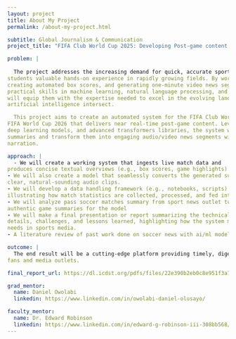 ```yaml
---
layout: project
title: About My Project
permalink: /about-my-project.html

subtitle: Global Journalism & Communication
project_title: "FIFA Club World Cup 2025: Developing Post-game content using AI for automated soccer box scores and video news reports"

problem: |
  
  The project addresses the increasing demand for quick, accurate sports highlights while offering
students valuable hands-on experience in rapidly growing fields. By working with live match data,
creating automated box scores, and generating one-minute video news segments, students will gain
practical skills in machine learning, natural language processing, and audio synthesis. This experience
will equip them with the expertise needed to excel in the evolving landscape where sports media and
artificial intelligence intersect.

  This project aims to create an automated system for the FIFA Club World Cup 2025 and
FIFA World Cup 2026 that delivers near real-time post-game content. Leveraging machine learning,
deep learning models, and advanced transformers libraries, the system will generate concise game
summaries and transform them into engaging audio/video news segments with natural-sounding voice
narration.

approach: |
  - We will create a working system that ingests live match data and
produces concise textual overviews (e.g., box scores, game highlights).
- We will also create a model that seamlessly converts the generated summaries into
clear, natural-sounding audio clips.
- We will develop a data handling framework (e.g., notebooks, scripts)
illustrating how match statistics are collected, processed, and fed into the AI pipelines.
- We will analyze pass soccer matches summary from sport news outlet to create
authentic game summaries for the model
- We will make a final presentation or report summarizing the technical
details, challenges, and lessons learned, highlighting how the system meets real-world
needs in sports media.
- A literature review of past work done on soccer news with ai/ml models

outcome: |
  The end result will be a cutting-edge platform providing timely, digestible soccer coverage to
fans and media outlets.

final_report_url: https://dl.icdst.org/pdfs/files/22e390b2eb0c8e951f3a742fda5b2d1d.pdf

grad_mentor:
  name: Daniel Owolabi
  linkedin: https://www.linkedin.com/in/owolabi-daniel-olusayo/

faculty_mentor:
  name: Dr. Edward Robinson
  linkedin: https://www.linkedin.com/in/edward-g-robinson-iii-308bb568/
---
```

